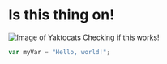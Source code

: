 # Is this thing on!

![Image of Yaktocats](https://octodex.github.com/images/yaktocat.png)
Checking if this works!
``` javascript
var myVar = "Hello, world!";
```
